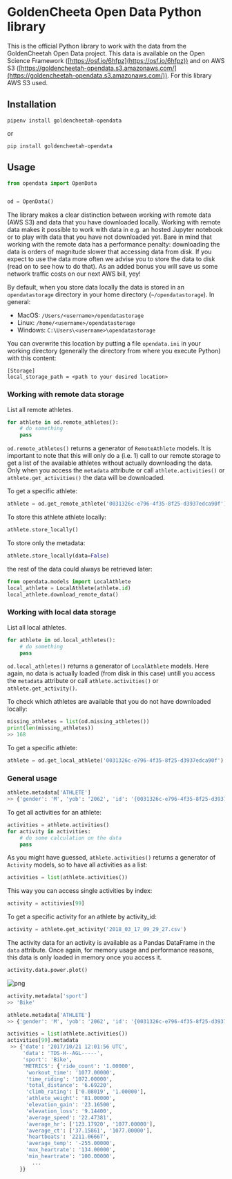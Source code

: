 # GoldenCheeta Open Data Python library

This is the official Python library to work with the data from the GoldenCheetah Open Data project.
This data is available on the Open Science Framework ([https://osf.io/6hfpz](https://osf.io/6hfpz)) and on AWS S3 ([https://goldencheetah-opendata.s3.amazonaws.com/](https://goldencheetah-opendata.s3.amazonaws.com/)).
For this library AWS S3 used.

## Installation
```
pipenv install goldencheetah-opendata
```
or
```
pip install goldencheetah-opendata
```

## Usage

```python
from opendata import OpenData


od = OpenData()
```


The library makes a clear distinction between working with remote data (AWS S3) and data that you have downloaded locally. Working with remote data makes it possible to work with data in e.g. an hosted Jupyter notebook or to play with data that you have not downloaded yet. Bare in mind that working with the remote data has a performance penalty: downloading the data is orders of magnitude slower that accessing data from disk. If you expect to use the data more often we advise you to store the data to disk (read on to see how to do that). As an added bonus you will save us some network traffic costs on our next AWS bill, yey!

By default, when you store data locally the data is stored in an `opendatastorage` directory in your home directory (`~/opendatastorage`).
In general:
- MacOS: `/Users/<username>/opendatastorage`
- Linux: `/home/<username>/opendatastorage`
- Windows: `C:\Users\<username>\opendatastorage`

You can overwrite this location by putting a file `opendata.ini` in your working directory (generally the directory from where you execute Python) with this content:
```
[Storage]
local_storage_path = <path to your desired location>
```


### Working with remote data storage
List all remote athletes.
```python
for athlete in od.remote_athletes():
    # do something
    pass
```
`od.remote_athletes()` returns a generator of `RemoteAthlete` models. It is important to note that this will only do a (i.e. 1) call to our remote storage to get a list of the available athletes without actually downloading the data. Only when you access the `metadata` attribute or call `athlete.activities()` or `athlete.get_activities()` the data will be downloaded.

To get a specific athlete:
```python
athlete = od.get_remote_athlete('0031326c-e796-4f35-8f25-d3937edca90f')
```

To store this athlete athlete locally:
```python
athlete.store_locally()
```

To store only the metadata:
```python
athlete.store_locally(data=False)
```
the rest of the data could always be retrieved later:
```python
from opendata.models import LocalAthlete
local_athlete = LocalAthlete(athlete.id)
local_athlete.download_remote_data()
```

### Working with local data storage
List all local athletes.
```python
for athlete in od.local_athletes():
    # do something
    pass
```
`od.local_athletes()` returns a generator of `LocalAthlete` models. Here again, no data is actually loaded (from disk in this case) untill you access the `metadata` attribute or call `athlete.activities()` or `athlete.get_activity()`.

To check which athletes are available that you do not have downloaded locally:
```python
missing_athletes = list(od.missing_athletes())
print(len(missing_athletes))
>> 168
```

To get a specific athlete:
```python
athlete = od.get_local_athlete('0031326c-e796-4f35-8f25-d3937edca90f')
```

### General usage
```python
athlete.metadata['ATHLETE']
>> {'gender': 'M', 'yob': '2062', 'id': '{0031326c-e796-4f35-8f25-d3937edca90f}'}
```


To get all activities for an athlete:
```python
activities = athlete.activities()
for activity in activities:
    # do some calculation on the data
    pass
```

As you might have guessed, `athlete.activities()` returns a generator of `Activity` models, so to have all activities as a list:
```python
activities = list(athlete.activities())
```

This way you can access single activities by index:
```python
activity = actitivies[99]
```

To get a specific activity for an athlete by activity_id:
```python
activity = athlete.get_activity('2018_03_17_09_29_27.csv')
```


The activity data for an activity is available as a Pandas DataFrame in the `data` attribute. Once again, for memory usage and performance reasons, this data is only loaded in memory once you access it.
```python
activity.data.power.plot()
```

![png](resources/power_plot.png)



```python
activity.metadata['sport']
>> 'Bike'
```

```python
athlete.metadata['ATHLETE']
>> {'gender': 'M', 'yob': '2062', 'id': '{0031326c-e796-4f35-8f25-d3937edca90f}'}
```




```python
activities = list(athlete.activities())
activities[99].metadata
 >> {'date': '2017/10/21 12:01:56 UTC',
     'data': 'TDS-H--AGL-----',
     'sport': 'Bike',
     'METRICS': {'ride_count': '1.00000',
      'workout_time': '1077.00000',
      'time_riding': '1072.00000',
      'total_distance': '6.69220',
      'climb_rating': ['0.08019', '1.00000'],
      'athlete_weight': '81.00000',
      'elevation_gain': '23.16500',
      'elevation_loss': '9.14400',
      'average_speed': '22.47381',
      'average_hr': ['123.17920', '1077.00000'],
      'average_ct': ['37.15861', '1077.00000'],
      'heartbeats': '2211.06667',
      'average_temp': '-255.00000',
      'max_heartrate': '134.00000',
      'min_heartrate': '100.00000',
        ...
    }}
```
